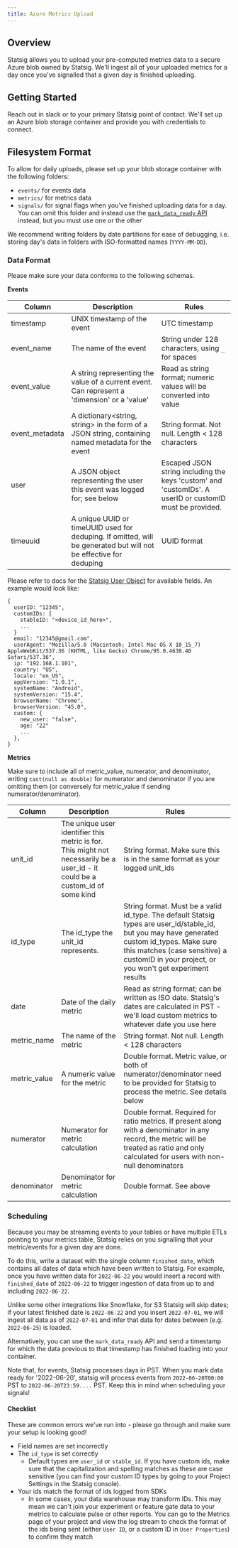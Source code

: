 ```yaml
---
title: Azure Metrics Upload
---
```


## Overview

Statsig allows you to upload your pre-computed metrics data to a secure Azure blob owned by Statsig. We'll ingest all of your uploaded metrics for a day once you've signalled that a given day is finished uploading.

## Getting Started

Reach out in slack or to your primary Statsig point of contact. We'll set up an Azure blob storage container and provide you with credentials to connect.

## Filesystem Format

To allow for daily uploads, please set up your blob storage container with the following folders:

- `events/` for events data
- `metrics/` for metrics data
- `signals/` for signal flags when you've finished uploading data for a day. You can omit this folder and instead use the [`mark_data_ready` API](/metrics/ingest) instead, but you must use one or the other

We recommend writing folders by date partitions for ease of debugging, i.e. storing day's data in folders with ISO-formatted names (`YYYY-MM-DD`).

### Data Format

Please make sure your data conforms to the following schemas.

<b>Events</b>

| Column         | Description                                                                                                       | Rules                                                                                                   |
| -------------- | ----------------------------------------------------------------------------------------------------------------- | ------------------------------------------------------------------------------------------------------- |
| timestamp      | UNIX timestamp of the event                                                                                       | UTC timestamp                                                                                           |
| event_name     | The name of the event                                                                                             | String under 128 characters, using `_` for spaces                                                       |
| event_value    | A string representing the value of a current event. Can represent a 'dimension' or a 'value'                      | Read as string format; numeric values will be converted into value                                      |
| event_metadata | A dictionary<string, string> in the form of a JSON string, containing named metadata for the event                | String format. Not null. Length < 128 characters                                                        |
| user           | A JSON object representing the user this event was logged for; see below                                          | Escaped JSON string including the keys 'custom' and 'customIDs'. A userID or customID must be provided. |
| timeuuid       | A unique UUID or timeUUID used for deduping. If omitted, will be generated but will not be effective for deduping | UUID format                                                                                             |

Please refer to docs for the [Statsig User Object](https://docs.statsig.com/client/concepts/user#user-attributes) for available fields. An example would look like:

```
{
  userID: "12345",
  customIDs: {
    stableID: "<device_id_here>",
    ...
  }
  email: "12345@gmail.com",
  userAgent: "Mozilla/5.0 (Macintosh; Intel Mac OS X 10_15_7) AppleWebKit/537.36 (KHTML, like Gecko) Chrome/95.0.4638.40 Safari/537.36",
  ip: "192.168.1.101",
  country: "US",
  locale: "en_US",
  appVersion: "1.0.1",
  systemName: "Android",
  systemVersion: "15.4",
  browserName: "Chrome",
  browserVersion: "45.0",
  custom: {
    new_user: "false",
    age: "22"
    ...
  },
}
```

<b>Metrics</b>

Make sure to include all of metric_value, numerator, and denominator, writing `cast(null as double)` for numerator and denominator if you are omitting them (or conversely for metric_value if sending numerator/denominator).

| Column       | Description                                                                                                                   | Rules                                                                                                                                                                                                                                        |
| ------------ | ----------------------------------------------------------------------------------------------------------------------------- | -------------------------------------------------------------------------------------------------------------------------------------------------------------------------------------------------------------------------------------------- |
| unit_id      | The unique user identifier this metric is for. This might not necessarily be a user_id - it could be a custom_id of some kind | String format. Make sure this is in the same format as your logged unit_ids                                                                                                                                                                  |
| id_type      | The id_type the unit_id represents.                                                                                           | String format. Must be a valid id_type. The default Statsig types are user_id/stable_id, but you may have generated custom id_types. Make sure this matches (case sensitive) a customID in your project, or you won't get experiment results |
| date         | Date of the daily metric                                                                                                      | Read as string format; can be written as ISO date. Statsig's dates are calculated in PST - we'll load custom metrics to whatever date you use here                                                                                           |
| metric_name  | The name of the metric                                                                                                        | String format. Not null. Length < 128 characters                                                                                                                                                                                             |
| metric_value | A numeric value for the metric                                                                                                | Double format. Metric value, or both of numerator/denominator need to be provided for Statsig to process the metric. See details below                                                                                                       |
| numerator    | Numerator for metric calculation                                                                                              | Double format. Required for ratio metrics. If present along with a denominator in any record, the metric will be treated as ratio and only calculated for users with non-null denominators                                                   |
| denominator  | Denominator for metric calculation                                                                                            | Double format. See above                                                                                                                                                                                                                     |

### Scheduling

Because you may be streaming events to your tables or have multiple ETLs pointing to your metrics table, Statsig relies on you signalling that your metric/events for a given day are done.

To do this, write a dataset with the single column `finished_date`, which contains all dates of data which have been written to Statsig. For example, once you have written data for `2022-06-22` you would insert a record with `finished_date` of `2022-06-22` to trigger ingestion of data from up to and including `2022-06-22`.

Unlike some other integrations like Snowflake, for S3 Statsig will skip dates; if your latest finished date is `2022-06-22` and you insert `2022-07-01`, we will ingest all data as of `2022-07-01` and infer that data for dates between (e.g. `2022-06-25`) is loaded.

Alternatively, you can use the `mark_data_ready` API and send a timestamp for which the data previous to that timestamp has finished loading into your container.

Note that, for events, Statsig processes days in PST. When you mark data ready for '2022-06-20', statsig will process events from `2022-06-20T00:00` PST to `2022-06-20T23:59....` PST. Keep this in mind when scheduling your signals!

<a name="checklist"></a>

#### Checklist

These are common errors we've run into - please go through and make sure your setup is looking good!

- Field names are set incorrectly
- The `id_type` is set correctly
  - Default types are `user_id` or `stable_id`. If you have custom ids, make sure that the capitalization and spelling matches as these are case sensitive (you can find your custom ID types by going to your Project Settings in the Statsig console).
- Your ids match the format of ids logged from SDKs
  - In some cases, your data warehouse may transform IDs. This may mean we can't join your experiment or feature gate data to your metrics to calculate pulse or other reports. You can go to the Metrics page of your project and view the log stream to check the format of the ids being sent (either `User ID`, or a custom ID in `User Properties`) to confirm they match
